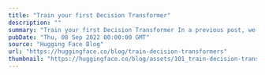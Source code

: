```yaml
---
title: "Train your first Decision Transformer"
description: ""
summary: "Train your first Decision Transformer In a previous post, we announced the launch of Decision Transf..."
pubDate: "Thu, 08 Sep 2022 00:00:00 GMT"
source: "Hugging Face Blog"
url: "https://huggingface.co/blog/train-decision-transformers"
thumbnail: "https://huggingface.co/blog/assets/101_train-decision-transformers/thumbnail.gif"
---
```


